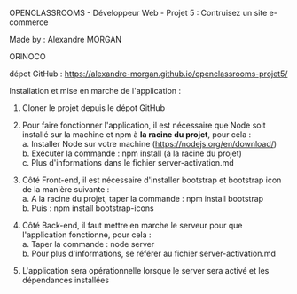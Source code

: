 OPENCLASSROOMS - Développeur Web - Projet 5 : Contruisez un site e-commerce

Made by : Alexandre MORGAN

ORINOCO

dépot GitHub : https://alexandre-morgan.github.io/openclassrooms-projet5/


Installation et mise en marche de l'application :

1. Cloner le projet depuis le dépot GitHub


2. Pour faire fonctionner l'application, il est nécessaire que Node soit installé sur la machine et npm à <strong>la racine du projet</strong>, pour cela :</br>
    a. Installer Node sur votre machine (https://nodejs.org/en/download/)</br>
    b. Exécuter la commande : npm install (à la racine du projet)</br>
    c. Plus d'informations dans le fichier server-activation.md

3. Côté Front-end, il est nécessaire d'installer bootstrap et bootstrap icon de la manière suivante :</br>
    a. A la racine du projet, taper la commande : npm install bootstrap</br>
    b. Puis : npm install bootstrap-icons

4. Côté Back-end, il faut mettre en marche le serveur pour que l'application fonctionne, pour cela :</br>
    a. Taper la commande : node server</br>
    b. Pour plus d'informations, se référer au fichier server-activation.md

5. L'application sera opérationnelle lorsque le server sera activé et les dépendances installées